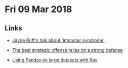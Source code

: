 # Fri 09 Mar 2018

## Links

- [Jayne Ruff's talk about 'imposter syndrome'](https://skyspace.sharepoint.com/portals/hub/_layouts/15/PointPublishing.aspx?app=video&p=p&chid=22fe01dc-c9dd-41e6-af68-e3e2e3e431dd&vid=fe094b1e-aa6a-4144-b035-c64ca8dc40f8)

- [The best strategic offense relies on a strong defense](https://skyspace.sharepoint.com/blogs/Apps/viewer/build/index.aspx?bid=3250)

- [Using Pandas on large datasets with Ray](https://rise.cs.berkeley.edu/blog/pandas-on-ray/)
